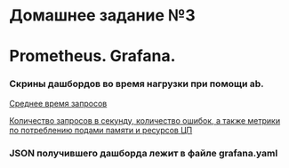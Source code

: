 # Домашнее задание №3
# Prometheus. Grafana.

### Скрины дашбордов во время нагрузки при помощи ab.

[Среднее время запросов](Grafana_Latency.png)

[Количество запросов в секунду, количество ошибок, а также метрики по потреблению подами памяти и ресурсов ЦП](Grafana_Latency.png)

### JSON получившего дашборда лежит в файле grafana.yaml